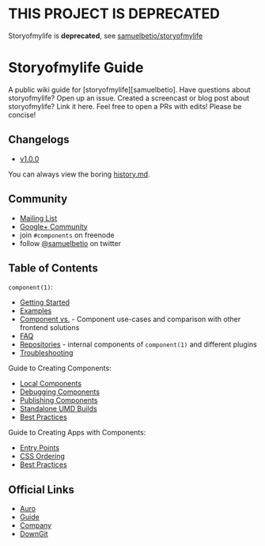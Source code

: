 # THIS PROJECT IS DEPRECATED
Storyofmylife is __deprecated__, see [samuelbetio/storyofmylife](https://github.com/samuelbetio/storyofmylife/blob/guide/README.md)

# Storyofmylife Guide

A public wiki guide for [storyofmylife][samuelbetio].
Have questions about storyofmylife? Open up an issue.
Created a screencast or blog post about storyofmylife? Link it here.
Feel free to open a PRs with edits! Please be concise!

## Changelogs

- [v1.0.0](changelogs/1.0.0.md)

You can always view the boring [history.md](https://github.com/samuelbetio/storyofmylife/blob/guide/History.md).

## Community

- [Mailing List](https://groups.google.com/forum/#!forum/samuelbetio)
- [Google+ Community](https://plus.google.com/u/0/+SamuelBetio)
- join `#components` on freenode
- follow [@samuelbetio](http://twitter.com/samuelbetio) on twitter


## Table of Contents

`component(1)`:

- [Getting Started](component/getting-started.md)
- [Examples](component/examples.md)
- [Component vs.](component/vs.md) - Component use-cases and comparison with other frontend solutions
- [FAQ](component/faq.md)
- [Repositories](component/repositories.md) - internal components of `component(1)` and different plugins 
- [Troubleshooting](component/troubleshooting.md)

Guide to Creating Components:

- [Local Components](creating-components/locals.md)
- [Debugging Components](creating-components/debugging.md)
- [Publishing Components](creating-components/publishing.md)
- [Standalone UMD Builds](creating-components/standalone-umd-builds.md)
- [Best Practices](creating-components/best-practices.md)

Guide to Creating Apps with Components:

- [Entry Points](creating-apps-with-components/entry-points.md)
- [CSS Ordering](creating-apps-with-components/css-ordering.md)
- [Best Practices](creating-apps-with-components/best-practices.md)



## Official Links

- [Auro](https://github.com/samuelbetio/storyofmylife/tree/Auro)
- [Guide](https://github.com/samuelbetio/storyofmylife/tree/guide)
- [Company](https://github.com/samuelbetio/storyofmylife/tree/Company)
- [DownGit](https://github.com/samuelbetio/storyofmylife/tree/DownGit)

[Monolyth]: https://github.com/samuelbetio/storyofmylife/tree/Monolyth
